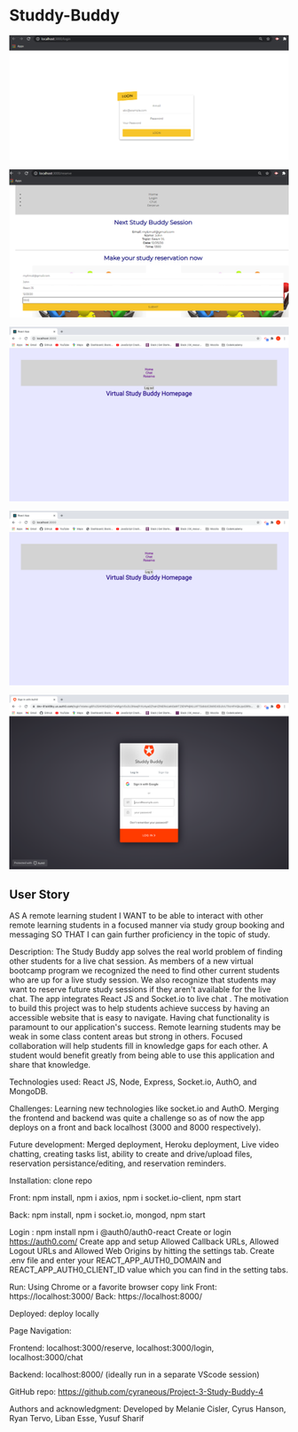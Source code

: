 # Studdy-Buddy

![](login.png)

![](reserve.png)

![](Auth0.png)


![](AUth0-.png)


![](AUth0-1.png)

## User Story
AS A remote learning student I WANT to be able to interact with other remote learning students in a focused manner via study group booking and messaging SO THAT I can gain further proficiency in the topic of study.

Description: The Study Buddy app solves the real world problem of finding other students for a live chat session. As members of a new virtual bootcamp program we recognized the need to find other current students who are up for a live study session. We also recognize that students may want to reserve future study sessions if they aren't available for the live chat. The app integrates React JS and Socket.io to live chat . The  motivation to build this project was to help students achieve success by having an accessible website that is easy to navigate. Having chat functionality is paramount to our application's success. Remote learning students may be weak in some class content areas but strong in others. Focused collaboration will help students fill in knowledge gaps for each other. A student would benefit greatly from being able to use this application and share that knowledge.

Technologies used: React JS, Node, Express, Socket.io, AuthO, and MongoDB. 

Challenges:  Learning new technologies like socket.io and AuthO. Merging the frontend and backend was quite a challenge so as of now the app deploys on a front and back localhost (3000 and 8000 respectively). 

Future development: Merged deployment, Heroku deployment, Live video chatting, creating tasks list, ability to create and drive/upload files, reservation persistance/editing,  and reservation reminders.  

Installation: clone repo

   Front: npm install, npm i axios, npm i socket.io-client, npm start

   Back: npm install, npm i socket.io, mongod, npm start

   Login : npm install npm i @auth0/auth0-react
   Create or login https://auth0.com/ 
   Create app and setup Allowed Callback URLs, Allowed Logout URLs and Allowed Web Origins by hitting the settings tab.
   Create .env file and enter your REACT_APP_AUTH0_DOMAIN and
   REACT_APP_AUTH0_CLIENT_ID value which you can find in the setting tabs.

Run: Using Chrome or a favorite browser copy link
    Front: https://localhost:3000/ 
    Back: https://localhost:8000/

Deployed: deploy locally 

Page Navigation:

   Frontend: localhost:3000/reserve, localhost:3000/login, localhost:3000/chat
    
   Backend: localhost:8000/ (ideally run in a separate VScode session)

GitHub repo: https://github.com/cyraneous/Project-3-Study-Buddy-4

Authors and acknowledgment: Developed by Melanie Cisler, Cyrus Hanson, Ryan Tervo, Liban Esse, Yusuf Sharif 
